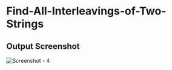 # Find-All-Interleavings-of-Two-Strings

## Output Screenshot

![Screenshot - 4](https://github.com/Bulbul0017/Find-All-Interleavings-of-Two-Strings/assets/74949576/a89f55ca-9b25-4654-9dc3-449665668484)
